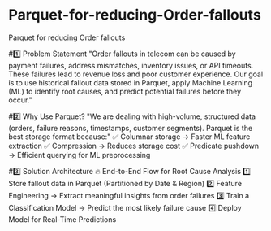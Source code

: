 # Parquet-for-reducing-Order-fallouts
Parquet for reducing Order fallouts

#1️⃣ Problem Statement
"Order fallouts in telecom can be caused by payment failures, address mismatches, inventory issues, or API timeouts. These failures lead to revenue loss and poor customer experience. Our goal is to use historical fallout data stored in Parquet, apply Machine Learning (ML) to identify root causes, and predict potential failures before they occur."

#2️⃣ Why Use Parquet?
"We are dealing with high-volume, structured data (orders, failure reasons, timestamps, customer segments). Parquet is the best storage format because:"
✅ Columnar storage → Faster ML feature extraction
✅ Compression → Reduces storage cost
✅ Predicate pushdown → Efficient querying for ML preprocessing

#3️⃣ Solution Architecture
🔥 End-to-End Flow for Root Cause Analysis
1️⃣ Store fallout data in Parquet (Partitioned by Date & Region)
2️⃣ Feature Engineering → Extract meaningful insights from order failures
3️⃣ Train a Classification Model → Predict the most likely failure cause
4️⃣ Deploy Model for Real-Time Predictions
